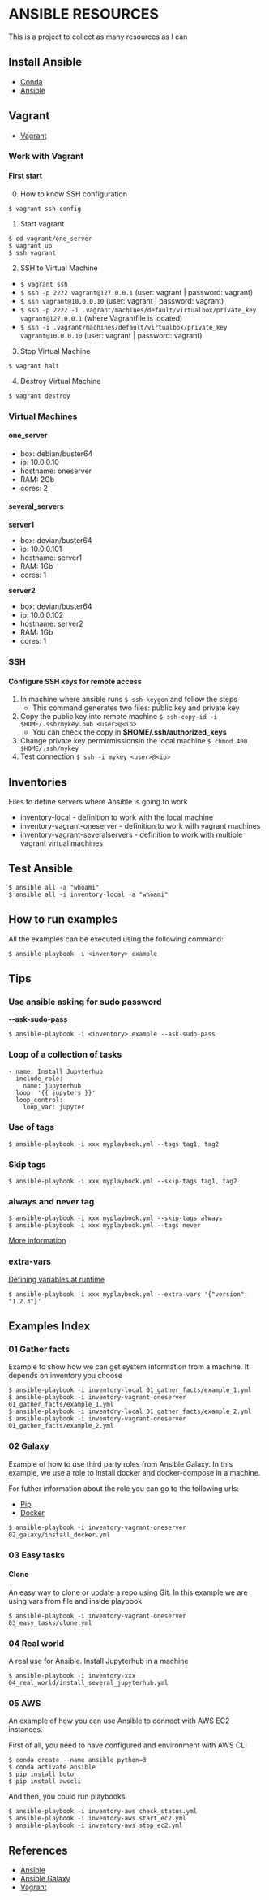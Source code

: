 # ANSIBLE RESOURCES

This is a project to collect as many resources as I can

## Install Ansible

* [Conda](https://docs.conda.io/projects/conda/en/latest/user-guide/install/index.html)
* [Ansible](https://docs.ansible.com/ansible/latest/installation_guide/intro_installation.html)

## Vagrant

* [Vagrant](https://www.vagrantup.com)

### Work with Vagrant

#### First start

0. How to know SSH configuration

~~~
$ vagrant ssh-config
~~~

1. Start vagrant

~~~
$ cd vagrant/one_server
$ vagrant up
$ ssh vagrant
~~~

2. SSH to Virtual Machine

* `$ vagrant ssh`
* `$ ssh -p 2222 vagrant@127.0.0.1` (user: vagrant | password: vagrant)
* `$ ssh vagrant@10.0.0.10` (user: vagrant | password: vagrant)
* `$ ssh -p 2222 -i .vagrant/machines/default/virtualbox/private_key vagrant@127.0.0.1` (where Vagrantfile is located)
* `$ ssh -i .vagrant/machines/default/virtualbox/private_key vagrant@10.0.0.10` (user: vagrant | password: vagrant)

3. Stop Virtual Machine

~~~
$ vagrant halt
~~~

4. Destroy Virtual Machine

~~~
$ vagrant destroy
~~~

### Virtual Machines

#### one_server

* box: debian/buster64
* ip: 10.0.0.10
* hostname: oneserver
* RAM: 2Gb
* cores: 2

#### several_servers

__server1__
* box: devian/buster64
* ip: 10.0.0.101
* hostname: server1
* RAM: 1Gb
* cores: 1

__server2__
* box: devian/buster64
* ip: 10.0.0.102
* hostname: server2
* RAM: 1Gb
* cores: 1

### SSH

#### Configure SSH keys for remote access

1. In machine where ansible runs `$ ssh-keygen` and follow the steps
    * This command generates two files: public key and private key
2. Copy the public key into remote machine `$ ssh-copy-id -i $HOME/.ssh/mykey.pub <user>@<ip>`
    * You can check the copy in **$HOME/.ssh/authorized_keys**
3. Change private key permirmissionsin the local machine `$ chmod 400 $HOME/.ssh/mykey`
4. Test connection `$ ssh -i mykey <user>@<ip>`

## Inventories

Files to define servers where Ansible is going to work

* inventory-local - definition to work with the local machine
* inventory-vagrant-oneserver - definition to work with vagrant machines
* inventory-vagrant-severalservers - definition to work with multiple vagrant virtual machines

## Test Ansible

~~~
$ ansible all -a "whoami"
$ ansible all -i inventory-local -a "whoami"
~~~

## How to run examples

All the examples can be executed using the following command:

~~~
$ ansible-playbook -i <inventory> example
~~~

## Tips

### Use ansible asking for sudo password

**--ask-sudo-pass**

~~~
$ ansible-playbook -i <inventory> example --ask-sudo-pass
~~~

### Loop of a collection of tasks

~~~
- name: Install Jupyterhub
  include_role:
    name: jupyterhub
  loop: '{{ jupyters }}'
  loop_control:
    loop_var: jupyter
~~~

### Use of tags

~~~
$ ansible-playbook -i xxx myplaybook.yml --tags tag1, tag2
~~~

### Skip tags

~~~
$ ansible-playbook -i xxx myplaybook.yml --skip-tags tag1, tag2
~~~

### always and never tag

~~~
$ ansible-playbook -i xxx myplaybook.yml --skip-tags always
$ ansible-playbook -i xxx myplaybook.yml --tags never
~~~

[More information](https://docs.ansible.com/ansible/latest/user_guide/playbooks_tags.html#special-tags-always-and-never)

### extra-vars

[Defining variables at runtime](https://docs.ansible.com/ansible/latest/user_guide/playbooks_variables.html#defining-variables-at-runtime)

~~~
$ ansible-playbook -i xxx myplaybook.yml --extra-vars '{"version": "1.2.3"}'
~~~

## Examples Index

### 01 Gather facts

Example to show how we can get system information from a machine. It depends on inventory you choose

~~~
$ ansible-playbook -i inventory-local 01_gather_facts/example_1.yml
$ ansible-playbook -i inventory-vagrant-oneserver 01_gather_facts/example_1.yml
$ ansible-playbook -i inventory-local 01_gather_facts/example_2.yml
$ ansible-playbook -i inventory-vagrant-oneserver 01_gather_facts/example_2.yml
~~~

### 02 Galaxy

Example of how to use third party roles from Ansible Galaxy. In this example, we use a role to install docker and docker-compose in a machine.

For futher information about the role you can go to the following urls:
* [Pip](https://galaxy.ansible.com/geerlingguy/pip)
* [Docker](https://galaxy.ansible.com/geerlingguy/docker)

~~~
$ ansible-playbook -i inventory-vagrant-oneserver 02_galaxy/install_docker.yml
~~~

### 03 Easy tasks

#### Clone

An easy way to clone or update a repo using Git. In this example we are using vars from file and inside playbook

~~~
$ ansible-playbook -i inventory-vagrant-oneserver 03_easy_tasks/clone.yml
~~~

### 04 Real world

A real use for Ansible. Install Jupyterhub in a machine

~~~
$ ansible-playbook -i inventory-xxx 04_real_world/install_several_jupyterhub.yml
~~~

### 05 AWS

An example of how you can use Ansible to connect with AWS EC2 instances.

First of all, you need to have configured and environment with AWS CLI
~~~
$ conda create --name ansible python=3 
$ conda activate ansible 
$ pip install boto 
$ pip install awscli
~~~

And then, you could run playbooks
~~~
$ ansible-playbook -i inventory-aws check_status.yml
$ ansible-playbook -i inventory-aws start_ec2.yml
$ ansible-playbook -i inventory-aws stop_ec2.yml
~~~

## References

* [Ansible](https://docs.ansible.com/ansible/latest/user_guide/index.html)
* [Ansible Galaxy](https://galaxy.ansible.com)
* [Vagrant](https://docs.ansible.com/ansible/latest/installation_guide/intro_installation.html)